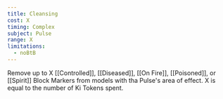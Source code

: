 ```yaml
---
title: Cleansing
cost: X
timing: Complex
subject: Pulse
range: X
limitations:
  - noBtB
---
```

Remove up to X [[Controlled]], [[Diseased]], [[On Fire]], [[Poisoned]], or [[Spirit]] Block Markers from models with tha Pulse's area of effect. X is equal to the number of Ki Tokens spent.